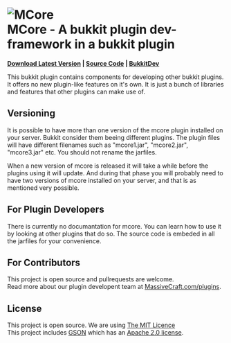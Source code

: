 ![MCore](http://massivecraft.com/wp-content/uploads/mcore/mcore150.png "MCore")<br>
MCore - A bukkit plugin dev-framework in a bukkit plugin
====================
<b>[Download Latest Version](https://github.com/MassiveCraft/mcore/downloads) | [Source Code](https://github.com/MassiveCraft/mcore) | [BukkitDev](http://dev.bukkit.org/server-mods/mcore/)</b>

This bukkit plugin contains components for developing other bukkit plugins. It offers no new plugin-like features on it's own. It is just a bunch of libraries and features that other plugins can make use of.

Versioning
----------
It is possible to have more than one version of the mcore plugin installed on your server. Bukkit consider them beeing different plugins. The plugin files will have different filenames such as "mcore1.jar", "mcore2.jar", "mcore3.jar" etc. You should not rename the jarfiles. 

When a new version of mcore is released it will take a while before the plugins using it will update. And during that phase you will probably need to have two versions of mcore installed on your server, and that is as mentioned very possible.

For Plugin Developers
----------
There is currently no documantation for mcore. You can learn how to use it by looking at other plugins that do so. The source code is embeded in all the jarfiles for your convenience. 

For Contributors
----------
This project is open source and pullrequests are welcome.<br>
Read more about our plugin developent team at [MassiveCraft.com/plugins](http://massivecraft.com/plugins).

License
----------
This project is open source. We are using [The MIT Licence](http://www.opensource.org/licenses/MIT)<br>
This project includes [GSON](http://code.google.com/p/google-gson/) which has an [Apache 2.0 license](http://www.apache.org/licenses/LICENSE-2.0).